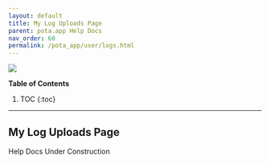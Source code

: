 ```yaml
---
layout: default
title: My Log Uploads Page
parent: pota.app Help Docs
nav_order: 60
permalink: /pota_app/user/logs.html
---
```


![](images/pota-256x256.png)


**Table of Contents**
1. TOC
{:toc}
---

## My Log Uploads Page
Help Docs Under Construction